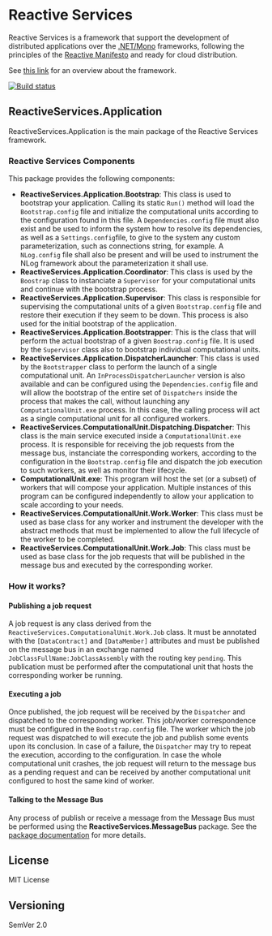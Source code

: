 # Reactive Services

Reactive Services is a framework that support the development of distributed applications over the [.NET/Mono](http://www.mono-project.com/) frameworks, following the principles of the [Reactive Manifesto](http://www.reactivemanifesto.org) and ready for cloud distribution.

See [this link](http://reactiveservices.github.io) for an overview about the framework.

[![Build status](https://ci.appveyor.com/api/projects/status/0jqpqlrydwh2s7xb?svg=true)](https://ci.appveyor.com/project/rafaelromao/reactiveservices-application)

## ReactiveServices.Application

ReactiveServices.Application is the main package of the Reactive Services framework.

### Reactive Services Components

This package provides the following components:

- **ReactiveServices.Application.Bootstrap**: This class is used to bootstrap your application. Calling its static `Run()` method will load the `Bootstrap.config` file and initialize the computational units according to the configuration found in this file. A `Dependencies.config` file must also exist and be used to inform the system how to resolve its dependencies, as well as a `Settings.config`file, to give to the system any custom parameterization, such as connections string, for example. A `NLog.config` file shall also be present and will be used to instrument the NLog framework about the parameterization it shall use.
- **ReactiveServices.Application.Coordinator**: This class is used by the `Boostrap` class to instanciate a `Supervisor` for your computational units and continue with the bootstrap process.
- **ReactiveServices.Application.Supervisor**: This class is responsible for supervising the computational units of a given `Bootstrap.config` file and restore their execution if they seem to be down. This process is also used for the initial bootstrap of the application.
- **ReactiveServices.Application.Bootstrapper**: This is the class that will perform the actual bootstrap of a given `Boostrap.config` file. It is used by the `Supervisor` class also to bootstrap individual computational units.
- **ReactiveServices.Application.DispatcherLauncher**: This class is used by the `Bootstrapper` class to perform the launch of a single computational unit. An `InProcessDispatcherLauncher` version is also available and can be configured using the `Dependencies.config` file and will allow the bootstrap of the entire set of `Dispatchers` inside the process that makes the call, without launching any `ComputationalUnit.exe` process. In this case, the calling process will act as a single computational unit for all configured workers.
- **ReactiveServices.ComputationalUnit.Dispatching.Dispatcher**: This class is the main service executed inside a `ComputationalUnit.exe` process. It is responsible for receiving the job requests from the message bus, instanciate the corresponding workers, according to the configuration in the `Bootstrap.config` file and dispatch the job execution to such workers, as well as monitor their lifecycle.
- **ComputationalUnit.exe**: This program will host the set (or a subset) of workers that will compose your application. Multiple instances of this program can be configured independently to allow your application to scale according to your needs.
- **ReactiveServices.ComputationalUnit.Work.Worker**: This class must be used as base class for any worker and instrument the developer with the abstract methods that must be implemented to allow the full lifecycle of the worker to be completed.
- **ReactiveServices.ComputationalUnit.Work.Job**: This class must be used as base class for the job requests that will be published in the message bus and executed by the corresponding worker.

### How it works?

#### Publishing a job request

A job request is any class derived from the `ReactiveServices.ComputationalUnit.Work.Job` class. It must be annotated with the `[DataContract]` and `[DataMember]` attributes and must be published on the message bus in an exchange named `JobClassFullName:JobClassAssembly` with the routing key `pending`. This publication must be performed after the computational unit that hosts the corresponding worker be running.

#### Executing a job

Once published, the job request will be received by the `Dispatcher` and dispatched to the corresponding worker. This job/worker correspondence must be configured in the `Bootstrap.config` file.
The worker which the job request was dispatched to will execute the job and publish some events upon its conclusion. In case of a failure, the `Dispatcher` may try to repeat the execution, according to the configuration. In case the whole computational unit crashes, the job request will return to the message bus as a pending request and can be received by another computational unit configured to host the same kind of worker.

#### Talking to the Message Bus

Any process of publish or receive a message from the Message Bus must be performed using the **ReactiveServices.MessageBus** package. See the [package documentation](https://github.com/ReactiveServices/ReactiveServices.MessageBus) for more details.

## License

MIT License

## Versioning

SemVer 2.0